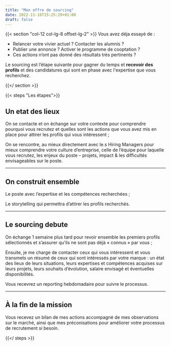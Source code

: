 ```yaml
---
title: "Mon offre de sourcing"
date: 2022-11-16T15:25:29+01:00
draft: false
---
```


{{< section "col-12 col-lg-8 offset-lg-2" >}}
Vous avez déja essayé de :
- Relancer votre vivier actuel ? Contacter les alumnis ?
- Publier une annonce ? Activer le programme de cooptation ?
- Ces actions n’ont pas donné des résultats très pertinents  ?

Le sourcing est l’étape suivante pour gagner du temps et **recevoir des profils** et des candidatures qui sont en phase avec l'expertise que vous recherchez.

{{</ section >}}

{{< steps "Les étapes">}}
## Un etat des lieux

On se contacte et on échange sur votre contexte pour comprendre pourquoi vous recrutez et quelles sont les actions que vous avez mis en place pour attirer les profils qui vous intéressent ;

On se rencontre, au mieux directement avec le.s Hiring Managers pour mieux comprendre votre culture d’entreprise, celle de l’équipe pour laquelle vous recrutez, les enjeux du poste – projets, impact & les difficultés envisageables sur le poste.

----

## On construit ensemble

Le poste avec l’expertise et les compétences recherchées ;

Le storytelling qui permettra d’attirer les profils recherchés.

----

## Le sourcing debute
On échange 1 semaine plus tard pour revoir ensemble les premiers profils sélectionnés et s’assurer qu’ils ne sont pas déjà « connus » par vous ;

Ensuite, je me charge de contacter ceux qui vous intéressent et vous transmets un résumé de ceux qui sont intéressés par votre marque : un état des lieux de leurs situations, leurs expertises et compétences acquises sur leurs projets, leurs souhaits d’évolution, salaire envisagé et éventuelles disponibilités.

Vous recevrez un reporting hebdomadaire pour suivre le processus.

----

## À la fin de la mission

Vous recevez un bilan de mes actions accompagné de mes observations sur le marché, ainsi que mes préconisations pour améliorer votre processus de recrutement si besoin.

{{</ steps >}}